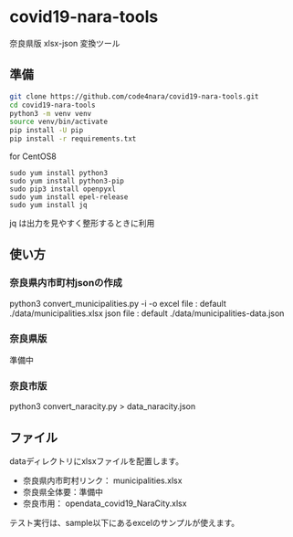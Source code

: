 # covid19-nara-tools

奈良県版 xlsx-json 変換ツール

## 準備

```bash
git clone https://github.com/code4nara/covid19-nara-tools.git
cd covid19-nara-tools
python3 -m venv venv
source venv/bin/activate
pip install -U pip
pip install -r requirements.txt
```

for CentOS8
```
sudo yum install python3
sudo yum install python3-pip
sudo pip3 install openpyxl
sudo yum install epel-release
sudo yum install jq
```

jq は出力を見やすく整形するときに利用

## 使い方

### 奈良県内市町村jsonの作成

python3 convert_municipalities.py -i <excel file> -o <json file>
  excel file : default ./data/municipalities.xlsx
  json file : default ./data/municipalities-data.json

### 奈良県版

準備中

### 奈良市版

python3 convert_naracity.py  > data_naracity.json

## ファイル

dataディレクトリにxlsxファイルを配置します。

- 奈良県内市町村リンク： municipalities.xlsx
- 奈良県全体要：準備中
- 奈良市用： opendata_covid19_NaraCity.xlsx

テスト実行は、sample以下にあるexcelのサンプルが使えます。
